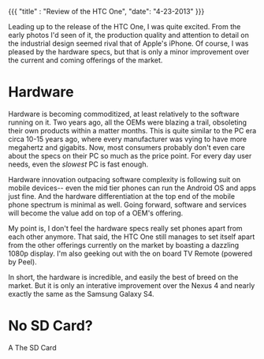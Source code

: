 {{{
  "title" : "Review of the HTC One",
  "date": "4-23-2013"
}}}

Leading up to the release of the HTC One, I was quite excited. From the early photos I'd seen of it, the production quality and attention to detail
on the industrial design seemed rival that of Apple's iPhone. Of course, I was pleased by the hardware specs, but that is only a minor improvement
over the current and coming offerings of the market.

# Hardware

Hardware is becoming commoditized, at least relatively to the software running on it. Two years ago, all the OEMs were blazing a trail, obsoleting their own
products within a matter months. This is quite similar to the PC era circa 10-15 years ago, where every manufacturer was vying to have more megahertz and gigabits.
Now, most consumers probably don't even care about the specs on their PC so much as the price point. For every day user needs, even the _slowest_ PC
is fast enough.

Hardware innovation outpacing software complexity is following suit on mobile devices-- even the mid tier phones can run the Android OS and apps just fine.
And the hardware differentiation at the top end of the mobile phone spectrum is minimal as well. Going forward, software and services will become the
value add on top of a OEM's offering.


My point is, I don't feel the hardware specs really set phones apart from each other anymore. That said, the HTC One still manages to set itself apart from
the other offerings currently on the market by boasting a dazzling 1080p display. I'm also geeking out with the on board TV Remote (powered by Peel).

In short, the hardware is incredible, and easily the best of breed on the market. But it is only an interative improvement over the Nexus 4 and nearly
exactly the same as the Samsung Galaxy S4.

# No SD Card?

A 
    The SD Card